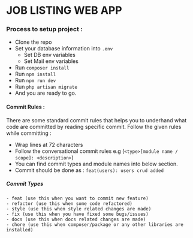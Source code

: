 # JOB LISTING WEB APP


### Process to setup project : 
- Clone the repo
- Set your database information into `.env`
    - Set DB env variables
    - Set Mail env variables
- Run `composer install`
- Run `npm install`
- Run `npm run dev`
- Run `php artisan migrate`
- And you are ready to go.

#### Commit Rules :
There are some standard commit rules that helps you to underhand what code are committed by reading specific commit. 
Follow the given rules while committing :  
- Wrap lines at 72 characters
- Follow the conversational commit rules e.g (`<type>[module name / scope]: <description>`)
 - You can find commit types and module names into below section.  
 - Commit should be done as : `feat(users): users crud added`
 
##### Commit Types
    - feat (use this when you want to commit new feature) 
    - refactor (use this when some code refactored)
    - style (use this when style related changes are made)
    - fix (use this when you have fixed some bugs/issues)
    - docs (use this when docs related changes are made)
    - chore (use this when composer/package or any other libraries are installed)
    
